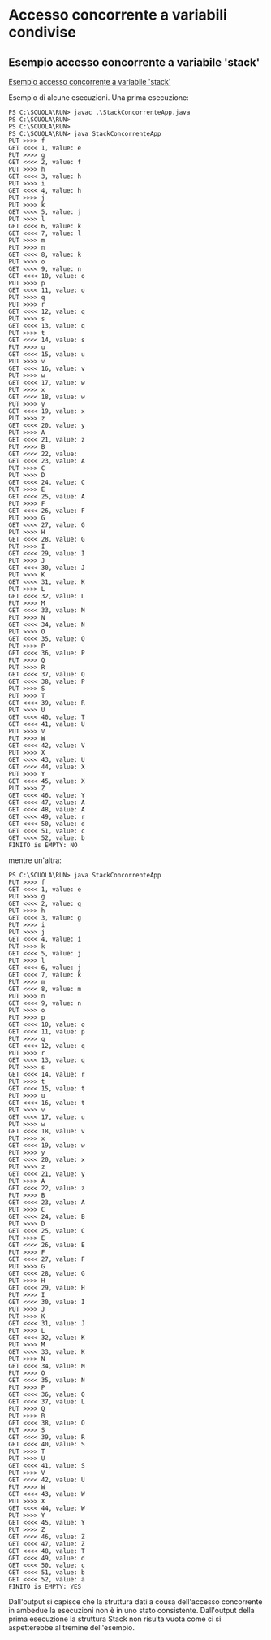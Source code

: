 # Accesso concorrente a variabili condivise
## Esempio accesso concorrente a  variabile 'stack'

[Esempio accesso concorrente a  variabile 'stack'](https://iisponti.gitbook.io/tecnologie_quinta_2023_24/accesso-concorrente-a-variabili-condivise#esempio-accesso-concorrente-a-variabile-stack)

Esempio di alcune esecuzioni. Una prima esecuzione:

```
PS C:\SCUOLA\RUN> javac .\StackConcorrenteApp.java
PS C:\SCUOLA\RUN>
PS C:\SCUOLA\RUN>
PS C:\SCUOLA\RUN> java StackConcorrenteApp
PUT >>>> f
GET <<<< 1, value: e
PUT >>>> g
GET <<<< 2, value: f
PUT >>>> h
GET <<<< 3, value: h
PUT >>>> i
GET <<<< 4, value: h
PUT >>>> j
PUT >>>> k
GET <<<< 5, value: j
PUT >>>> l
GET <<<< 6, value: k
GET <<<< 7, value: l
PUT >>>> m
PUT >>>> n
GET <<<< 8, value: k
PUT >>>> o
GET <<<< 9, value: n
GET <<<< 10, value: o
PUT >>>> p
GET <<<< 11, value: o
PUT >>>> q
PUT >>>> r
GET <<<< 12, value: q
PUT >>>> s
GET <<<< 13, value: q
PUT >>>> t
GET <<<< 14, value: s
PUT >>>> u
GET <<<< 15, value: u
PUT >>>> v
GET <<<< 16, value: v
PUT >>>> w
GET <<<< 17, value: w
PUT >>>> x
GET <<<< 18, value: w
PUT >>>> y
GET <<<< 19, value: x
PUT >>>> z
GET <<<< 20, value: y
PUT >>>> A
GET <<<< 21, value: z
PUT >>>> B
GET <<<< 22, value:  
GET <<<< 23, value: A
PUT >>>> C
PUT >>>> D
GET <<<< 24, value: C
PUT >>>> E
GET <<<< 25, value: A
PUT >>>> F
GET <<<< 26, value: F
PUT >>>> G
GET <<<< 27, value: G
PUT >>>> H
GET <<<< 28, value: G
PUT >>>> I
GET <<<< 29, value: I
PUT >>>> J
GET <<<< 30, value: J
PUT >>>> K
GET <<<< 31, value: K
PUT >>>> L
GET <<<< 32, value: L
PUT >>>> M
GET <<<< 33, value: M
PUT >>>> N
GET <<<< 34, value: N
PUT >>>> O
GET <<<< 35, value: O
PUT >>>> P
GET <<<< 36, value: P
PUT >>>> Q
PUT >>>> R
GET <<<< 37, value: Q
GET <<<< 38, value: P
PUT >>>> S
PUT >>>> T
GET <<<< 39, value: R
PUT >>>> U
GET <<<< 40, value: T
GET <<<< 41, value: U
PUT >>>> V
PUT >>>> W
GET <<<< 42, value: V
PUT >>>> X
GET <<<< 43, value: U
GET <<<< 44, value: X
PUT >>>> Y
GET <<<< 45, value: X
PUT >>>> Z
GET <<<< 46, value: Y
GET <<<< 47, value: A
GET <<<< 48, value: A
GET <<<< 49, value: r
GET <<<< 50, value: d
GET <<<< 51, value: c
GET <<<< 52, value: b
FINITO is EMPTY: NO
```

mentre un'altra:

```
PS C:\SCUOLA\RUN> java StackConcorrenteApp
PUT >>>> f
GET <<<< 1, value: e
PUT >>>> g
GET <<<< 2, value: g
PUT >>>> h
GET <<<< 3, value: g
PUT >>>> i
PUT >>>> j
GET <<<< 4, value: i
PUT >>>> k
GET <<<< 5, value: j
PUT >>>> l
GET <<<< 6, value: j
GET <<<< 7, value: k
PUT >>>> m
GET <<<< 8, value: m
PUT >>>> n
GET <<<< 9, value: n
PUT >>>> o
PUT >>>> p
GET <<<< 10, value: o
GET <<<< 11, value: p
PUT >>>> q
GET <<<< 12, value: q
PUT >>>> r
GET <<<< 13, value: q
PUT >>>> s
GET <<<< 14, value: r
PUT >>>> t
GET <<<< 15, value: t
PUT >>>> u
GET <<<< 16, value: t
PUT >>>> v
GET <<<< 17, value: u
PUT >>>> w
GET <<<< 18, value: v
PUT >>>> x
GET <<<< 19, value: w
PUT >>>> y
GET <<<< 20, value: x
PUT >>>> z
GET <<<< 21, value: y
PUT >>>> A
GET <<<< 22, value: z
PUT >>>> B
GET <<<< 23, value: A
PUT >>>> C
GET <<<< 24, value: B
PUT >>>> D
GET <<<< 25, value: C
PUT >>>> E
GET <<<< 26, value: E
PUT >>>> F
GET <<<< 27, value: F
PUT >>>> G
GET <<<< 28, value: G
PUT >>>> H
GET <<<< 29, value: H
PUT >>>> I
GET <<<< 30, value: I
PUT >>>> J
PUT >>>> K
GET <<<< 31, value: J
PUT >>>> L
GET <<<< 32, value: K
PUT >>>> M
GET <<<< 33, value: K
PUT >>>> N
GET <<<< 34, value: M
PUT >>>> O
GET <<<< 35, value: N
PUT >>>> P
GET <<<< 36, value: O
GET <<<< 37, value: L
PUT >>>> Q
PUT >>>> R
GET <<<< 38, value: Q
PUT >>>> S
GET <<<< 39, value: R
GET <<<< 40, value: S
PUT >>>> T
PUT >>>> U
GET <<<< 41, value: S
PUT >>>> V
GET <<<< 42, value: U
PUT >>>> W
GET <<<< 43, value: W
PUT >>>> X
GET <<<< 44, value: W
PUT >>>> Y
GET <<<< 45, value: Y
PUT >>>> Z
GET <<<< 46, value: Z
GET <<<< 47, value: Z
GET <<<< 48, value: T
GET <<<< 49, value: d
GET <<<< 50, value: c
GET <<<< 51, value: b
GET <<<< 52, value: a
FINITO is EMPTY: YES

```

Dall'output si capisce che la struttura dati a cousa dell'accesso concorrente in ambedue la esecuzioni 
non è in uno stato consistente. Dall'output della prima esecuzione la struttura Stack non risulta vuota 
come ci si aspetterebbe al tremine dell'esempio. 




